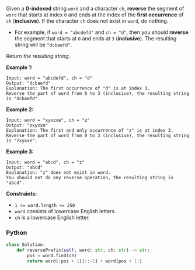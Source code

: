 Given a  **0-indexed**  string  `word`  and a character  `ch`,  **reverse**  the segment of  `word`  that starts at index  `0`  and ends at the index of the  **first occurrence**  of  `ch`  (**inclusive**). If the character  `ch`  does not exist in  `word`, do nothing.

-   For example, if  `word = "abcdefd"`  and  `ch = "d"`, then you should  **reverse**  the segment that starts at  `0`  and ends at  `3`  (**inclusive**). The resulting string will be  `"dcbaefd"`.

Return  _the resulting string_.

**Example 1:**
```
Input: word = "abcdefd", ch = "d"
Output: "dcbaefd"
Explanation: The first occurrence of "d" is at index 3. 
Reverse the part of word from 0 to 3 (inclusive), the resulting string is "dcbaefd".
```

**Example 2:**
```
Input: word = "xyxzxe", ch = "z"
Output: "zxyxxe"
Explanation: The first and only occurrence of "z" is at index 3.
Reverse the part of word from 0 to 3 (inclusive), the resulting string is "zxyxxe".
```

**Example 3:**
```
Input: word = "abcd", ch = "z"
Output: "abcd"
Explanation: "z" does not exist in word.
You should not do any reverse operation, the resulting string is "abcd".
```

**Constraints:**

-   `1 <= word.length <= 250`
-   `word`  consists of lowercase English letters.
-   `ch`  is a lowercase English letter.


### Python
```python
class Solution:
    def reversePrefix(self, word: str, ch: str) -> str:
        pos = word.find(ch)
        return word[:pos + 1][::-1] + word[pos + 1:]
```